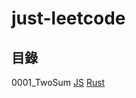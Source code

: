 # just-leetcode

## 目錄

0001_TwoSum [JS](https://github.com/nilswg/just-leetcode/blob/main/JS/HashMap/easy/0001_TwoSum.js) [Rust](https://github.com/nilswg/just-leetcode/blob/main/Rust/src/quizzes/q0001_two_sum.rs)
